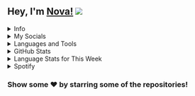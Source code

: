 ## Hey, I'm [Nova!](https://novas.quest) <img src="https://raw.githubusercontent.com/xosupernova/xosupernova/master/wave.gif" width="30px">

<details><summary>Info</summary>
<p>

- 🔭 I’m currently working on [HyberHost](https://hyberhost.com/).
- 🌱 I’m currently learning TypeScript / C#.
- 🏫 I’m currently studying [BSc (Honours) Computing and IT (Communications and Networking)](http://www.open.ac.uk/courses/computing-it/degrees/bsc-computing-it-communications-networking-q62-cnet)
- 💬 Ask me about Game Hosting.
- 📫 How to reach me: **COMING SOON**
- 😄 Pronouns: She/Her
- 😎 Fun fact: I spend almost 12 hours listening songs every day.
</p>
</details>

<details><summary>My Socials</summary>
<p>

<!-- [![Twitter: HeyJack0001](https://img.shields.io/twitter/follow/HeyJack0001?style=social)](https://twitter.com/HeyJack0001) -->
<!-- [![Linkedin: HeyJack0001](https://img.shields.io/badge/-HeyJack0001-blue?style=flat-square&logo=Linkedin&logoColor=white&link=https://www.linkedin.com/in/HeyJack0001/)](https://www.linkedin.com/in/HeyJack0001/) -->
[![GitHub xosupernova](https://img.shields.io/github/followers/xosupernova?label=follow&style=social)](https://github.com/xosupernova)
[![Website](https://img.shields.io/badge/PortfolioWebsite-lunas.quest-2648ff?style=flat-square&logo=google-chrome)](https://lunas.quest/)
<!-- [![discord](https://img.shields.io/badge/Discord-HeyJack%230001-7289DA?logo=discord)](https://discordapp.com/users/203317216106512384) -->
</p>
</details>

<details><summary>Languages and Tools</summary>
<p> 

<code><a href="https://www.javascript.com/"><img height="20" src="https://raw.githubusercontent.com/github/explore/80688e429a7d4ef2fca1e82350fe8e3517d3494d/topics/javascript/javascript.png"></a></code>
<code><a href="https://nodejs.org/"><img height="20" src="https://raw.githubusercontent.com/github/explore/80688e429a7d4ef2fca1e82350fe8e3517d3494d/topics/nodejs/nodejs.png"></a></code>
<code><a href="https://reactjs.org/"><img height="20" src="https://raw.githubusercontent.com/github/explore/80688e429a7d4ef2fca1e82350fe8e3517d3494d/topics/react/react.png"></a></code>
<code><a href="https://www.json.org/"><img height="20" src="https://raw.githubusercontent.com/github/explore/80688e429a7d4ef2fca1e82350fe8e3517d3494d/topics/json/json.png"></a></code>
<code><a href="https://es6.io/"><img height="20" src="https://raw.githubusercontent.com/github/explore/80688e429a7d4ef2fca1e82350fe8e3517d3494d/topics/es6/es6.png"></a></code>
<code><a href="https://www.docker.com/"><img height="20" src="https://raw.githubusercontent.com/github/explore/80688e429a7d4ef2fca1e82350fe8e3517d3494d/topics/docker/docker.png"></a></code>
<code><a href="https://babeljs.io/"><img height="20" src="https://raw.githubusercontent.com/github/explore/80688e429a7d4ef2fca1e82350fe8e3517d3494d/topics/babel/babel.png"></a></code>
</p>
</details>

<details><summary>GitHub Stats</summary>
<p>

<a href="https://github.com/xosupernova">
 <img align="center" src="https://github-readme-stats.vercel.app/api?username=xosupernova&show_icons=true&theme=dark&line_height=27" alt="Luna's github stats"/>
</a>
</p>
</details>

<details><summary>Language Stats for This Week</summary>
<p>

<!--START_SECTION:waka-->
![Code Time](http://img.shields.io/badge/Code%20Time-437%20hrs%2059%20mins-blue)

![Profile Views](http://img.shields.io/badge/Profile%20Views-0-blue)

**🐱 My GitHub Data** 

> 📦 559.2 kB Used in GitHub's Storage 
 > 
> 🏆 35 Contributions in the Year 2025
 > 
> 💼 Opted to Hire
 > 
> 📜 9 Public Repositories 
 > 
> 🔑 11 Private Repositories 
 > 
**I'm a Night 🦉** 

```text
🌞 Morning                0 commits           ░░░░░░░░░░░░░░░░░░░░░░░░░   00.00 % 
🌆 Daytime                68 commits          ███░░░░░░░░░░░░░░░░░░░░░░   12.62 % 
🌃 Evening                278 commits         █████████████░░░░░░░░░░░░   51.58 % 
🌙 Night                  193 commits         █████████░░░░░░░░░░░░░░░░   35.81 % 
```
📅 **I'm Most Productive on Thursday** 

```text
Monday                   79 commits          ████░░░░░░░░░░░░░░░░░░░░░   14.66 % 
Tuesday                  81 commits          ████░░░░░░░░░░░░░░░░░░░░░   15.03 % 
Wednesday                34 commits          ██░░░░░░░░░░░░░░░░░░░░░░░   06.31 % 
Thursday                 170 commits         ████████░░░░░░░░░░░░░░░░░   31.54 % 
Friday                   118 commits         █████░░░░░░░░░░░░░░░░░░░░   21.89 % 
Saturday                 40 commits          ██░░░░░░░░░░░░░░░░░░░░░░░   07.42 % 
Sunday                   17 commits          █░░░░░░░░░░░░░░░░░░░░░░░░   03.15 % 
```


📊 **This Week I Spent My Time On** 

```text
🕑︎ Time Zone: Europe/London

💬 Programming Languages: 
TypeScript               4 hrs 8 mins        █████████████░░░░░░░░░░░░   50.36 % 
JavaScript               1 hr 12 mins        ████░░░░░░░░░░░░░░░░░░░░░   14.67 % 
TOML                     53 mins             ███░░░░░░░░░░░░░░░░░░░░░░   10.84 % 
JSON                     52 mins             ███░░░░░░░░░░░░░░░░░░░░░░   10.65 % 
Git Config               30 mins             ██░░░░░░░░░░░░░░░░░░░░░░░   06.13 % 

🔥 Editors: 
VS Code                  8 hrs 14 mins       █████████████████████████   100.00 % 

🐱‍💻 Projects: 
portfolio-tan            7 hrs 22 mins       ██████████████████████░░░   89.53 % 
portfolio                51 mins             ███░░░░░░░░░░░░░░░░░░░░░░   10.47 % 

💻 Operating System: 
Windows                  8 hrs 14 mins       █████████████████████████   100.00 % 
```

**I Mostly Code in JavaScript** 

```text
JavaScript               6 repos             ██████████░░░░░░░░░░░░░░░   40.00 % 
TypeScript               2 repos             ███░░░░░░░░░░░░░░░░░░░░░░   13.33 % 
Lua                      2 repos             ███░░░░░░░░░░░░░░░░░░░░░░   13.33 % 
CSS                      1 repo              ██░░░░░░░░░░░░░░░░░░░░░░░   06.67 % 
PowerShell               1 repo              ██░░░░░░░░░░░░░░░░░░░░░░░   06.67 % 
```



**Timeline**

![Lines of Code chart](https://raw.githubusercontent.com/xosupernova/xosupernova/master/assets/bar_graph.png)


 Last Updated on 15/09/2025 02:08:49 UTC
<!--END_SECTION:waka-->
</p>
</details>

<details><summary>Spotify</summary>
<p>

[![spotify-github-profile](https://spotify-github-profile.vercel.app/api/view?uid=h0sd8uxnbq3rs51ob32cqilmn&cover_image=true&theme=default)](https://github.com/kittinan/spotify-github-profile)
</p>
</details>

### Show some ❤️ by starring some of the repositories!
